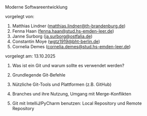 Moderne Softwareentwicklung



vorgelegt von: 

1. Matthias Lindner (matthias.lindner@th-brandenburg.de)
2. Fenna Haan  (fenna.haan@stud.hs-emden-leer.de)
3. Janne Surborg (ja.surborg@ostfalia.de)
4. Constantin Moye (wgtz1919@bht-berlin.de)
5. Cornelia Demes (cornelia.demes@stud.hs-emden-leer.de)


vorgelegt am: 13.10.2025


1. Was ist ein Git und warum sollte es verwendet werden?

2. Grundlegende Git-Befehle

3. Nützliche Git-Tools und Plattformen (z.B. GitHub)

4. Branches und ihre Nutzung, Umgang mit Merge-Konflikten

5. Git mit IntelliJ/PyCharm benutzen: Local Repository und Remote Repository
